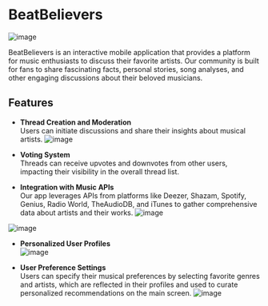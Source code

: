 # BeatBelievers
![image](https://github.com/user-attachments/assets/83604081-42ef-42ca-bbd1-0b97bd22a110)

BeatBelievers is an interactive mobile application that provides a platform for music enthusiasts to discuss their favorite artists. Our community is built for fans to share fascinating facts, personal stories, song analyses, and other engaging discussions about their beloved musicians.

## Features

- **Thread Creation and Moderation**  
  Users can initiate discussions and share their insights about musical artists.
![image](https://github.com/user-attachments/assets/e87be380-0856-4dd2-972f-92badd05adf2)

- **Voting System**  
  Threads can receive upvotes and downvotes from other users, impacting their visibility in the overall thread list.

- **Integration with Music APIs**  
  Our app leverages APIs from platforms like Deezer, Shazam, Spotify, Genius, Radio World, TheAudioDB, and iTunes to gather comprehensive data about artists and their works.
![image](https://github.com/user-attachments/assets/1370a840-a2c8-4a32-ac25-4739ba1b9963)

![image](https://github.com/user-attachments/assets/cf89c541-5ee6-46a5-b381-daac378dfd27)

- **Personalized User Profiles**  
 ![image](https://github.com/user-attachments/assets/12cf3fa8-74e3-40cf-a8c0-6db60f385f4d)

- **User Preference Settings**  
  Users can specify their musical preferences by selecting favorite genres and artists, which are reflected in their profiles and used to curate personalized recommendations on the main screen.
  ![image](https://github.com/user-attachments/assets/4213a15e-0844-40b6-8ecc-34fa4d2eab68)

